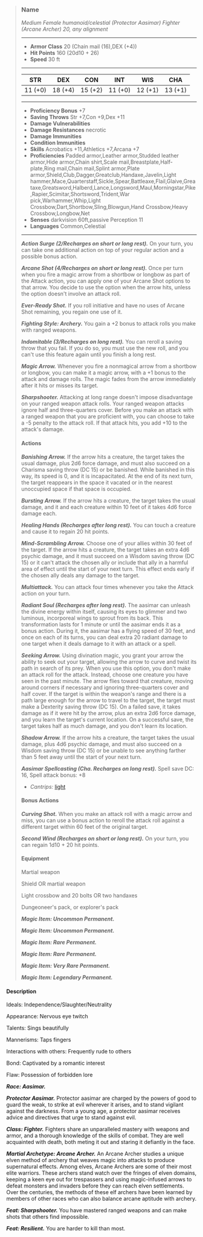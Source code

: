 >### Name
>*Medium Female humanoid/celestial (Protector Aasimar) Fighter (Arcane Archer) 20, any alignment*
>___
>- **Armor Class** 20 (Chain mail (16),DEX (+4))
>- **Hit Points** 160 (20d10 + 26)
>- **Speed** 30 ft
>___
>|**STR**|**DEX**|**CON**|**INT**|**WIS**|**CHA**|
>|:-:|:-:|:-:|:-:|:-:|:-:|
>|11 (+0)|18 (+4)|15 (+2)|11 (+0)|12 (+1)|13 (+1)|
>___
>- **Proficiency Bonus** +7
>- **Saving Throws** Str +7,Con +9,Dex +11
>- **Damage Vulnerabilities** 
>- **Damage Resistances** necrotic
>- **Damage Immunities** 
>- **Condition Immunities** 
>- **Skills** Acrobatics +11,Athletics +7,Arcana +7
>- **Proficiencies** Padded armor,Leather armor,Studded leather armor,Hide armor,Chain shirt,Scale mail,Breastplate,Half-plate,Ring mail,Chain mail,Splint armor,Plate armor,Shield,Club,Dagger,Greatclub,Handaxe,Javelin,Light hammer,Mace,Quarterstaff,Sickle,Spear,Battleaxe,Flail,Glaive,Greataxe,Greatsword,Halberd,Lance,Longsword,Maul,Morningstar,Pike,Rapier,Scimitar,Shortsword,Trident,War pick,Warhammer,Whip,Light Crossbow,Dart,Shortbow,Sling,Blowgun,Hand Crossbow,Heavy Crossbow,Longbow,Net
>- **Senses** darkvision 60ft,passive Perception 11
>- **Languages** Common,Celestial
>___
>***Action Surge (2/Recharges on short or long rest).*** On your turn, you can take one additional action on top of your regular action and a possible bonus action.
>
>***Arcane Shot (4/Recharges on short or long rest).*** Once per turn when you fire a magic arrow from a shortbow or longbow as part of the Attack action, you can apply one of your Arcane Shot options to that arrow. You decide to use the option when the arrow hits, unless the option doesn't involve an attack roll.
>
>***Ever-Ready Shot.*** If you roll initiative and have no uses of Arcane Shot remaining, you regain one use of it.
>
>***Fighting Style: Archery.*** You gain a +2 bonus to attack rolls you make with ranged weapons.
>
>***Indomitable (3/Recharges on long rest).*** You can reroll a saving throw that you fail. If you do so, you must use the new roll, and you can't use this feature again until you finish a long rest.
>
>***Magic Arrow.*** Whenever you fire a nonmagical arrow from a shortbow or longbow, you can make it a magic arrow, with a +1 bonus to the attack and damage rolls. The magic fades from the arrow immediately after it hits or misses its target.
>
>***Sharpshooter.*** Attacking at long range doesn't impose disadvantage on your ranged weapon attack rolls. Your ranged weapon attacks ignore half and three-quarters cover. Before you make an attack with a ranged weapon that you are proficient with, you can choose to take a -5 penalty to the attack roll. If that attack hits, you add +10 to the attack's damage.
>
>#### Actions
>***Banishing Arrow.*** If the arrow hits a creature, the target takes the usual damage, plus 2d6 force damage, and must also succeed on a Charisma saving throw (DC 15) or be banished. While banished in this way, its speed is 0, and it is incapacitated. At the end of its next turn, the target reappears in the space it vacated or in the nearest unoccupied space if that space is occupied.
>
>***Bursting Arrow.*** If the arrow hits a creature, the target takes the usual damage, and it and each creature within 10 feet of it takes 4d6 force damage each.
>
>***Healing Hands (Recharges after long rest).*** You can touch a creature and cause it to regain 20 hit points.
>
>***Mind-Scrambling Arrow.*** Choose one of your allies within 30 feet of the target. If the arrow hits a creature, the target takes an extra 4d6 psychic damage, and it must succeed on a Wisdom saving throw (DC 15) or it can't attack the chosen ally or include that ally in a harmful area of effect until the start of your next turn. This effect ends early if the chosen ally deals any damage to the target.
>
>***Multiattack.*** You can attack four times whenever you take the Attack action on your turn.
>
>***Radiant Soul (Recharges after long rest).*** The aasimar can unleash the divine energy within itself, causing its eyes to glimmer and two luminous, incorporeal wings to sprout from its back. This transformation lasts for 1 minute or until the aasimar ends it as a bonus action. During it, the aasimar has a flying speed of 30 feet, and once on each of its turns, you can deal extra 20 radiant damage to one target when it deals damage to it with an attack or a spell.
>
>***Seeking Arrow.*** Using divination magic, you grant your arrow the ability to seek out your target, allowing the arrow to curve and twist its path in search of its prey. When you use this option, you don't make an attack roll for the attack. Instead, choose one creature you have seen in the past minute. The arrow flies toward that creature, moving around corners if necessary and ignoring three-quarters cover and half cover. If the target is within the weapon's range and there is a path large enough for the arrow to travel to the target, the target must make a Dexterity saving throw (DC 15). On a failed save, it takes damage as if it were hit by the arrow, plus an extra 2d6 force damage, and you learn the target's current location. On a successful save, the target takes half as much damage, and you don't learn its location.
>
>***Shadow Arrow.*** If the arrow hits a creature, the target takes the usual damage, plus 4d6 psychic damage, and must also succeed on a Wisdom saving throw (DC 15) or be unable to see anything farther than 5 feet away until the start of your next turn.
>
>***Aasimar Spellcasting (Cha. Recharges on long rest).*** Spell save DC: 16, Spell attack bonus: +8
>
>* *Cantrips:* [light](http://azgaarnoth.tedneward.com/magic/spells/light/)
>
>
>
>#### Bonus Actions
>***Curving Shot.*** When you make an attack roll with a magic arrow and miss, you can use a bonus action to reroll the attack roll against a different target within 60 feet of the original target.
>
>***Second Wind (Recharges on short or long rest).*** On your turn, you can regain 1d10 + 20 hit points.
>
>
>#### Equipment
>Martial weapon
>
>Shield OR martial weapon
>
>Light crossbow and 20 bolts OR two handaxes
>
>Dungeoneer's pack, or explorer's pack
>
>***Magic Item: Uncommon Permanent.***
>
>***Magic Item: Uncommon Permanent.***
>
>***Magic Item: Rare Permanent.***
>
>***Magic Item: Rare Permanent.***
>
>***Magic Item: Very Rare Permanent.***
>
>***Magic Item: Legendary Permanent.***
>

#### Description
Ideals: Independence/Slaughter/Neutrality

Appearance: Nervous eye twitch

Talents: Sings beautifully

Mannerisms: Taps fingers

Interactions with others: Frequently rude to others

Bond: Captivated by a romantic interest

Flaw: Possession of forbidden lore

***Race: Aasimar.*** 

***Protector Aasimar.*** Protector aasimar are charged by the powers of good to guard the weak, to strike at evil wherever it arises, and to stand vigilant against the darkness. From a young age, a protector aasimar receives advice and directives that urge to stand against evil.

***Class: Fighter.*** Fighters share an unparalleled mastery with weapons and armor, and a thorough knowledge of the skills of combat. They are well acquainted with death, both meting it out and staring it defiantly in the face.

***Martial Archetype: Arcane Archer.*** An Arcane Archer studies a unique elven method of archery that weaves magic into attacks to produce supernatural effects. Among elves, Arcane Archers are some of their most elite warriors. These archers stand watch over the fringes of elven domains, keeping a keen eye out for trespassers and using magic-infused arrows to defeat monsters and invaders before they can reach elven settlements. Over the centuries, the methods of these elf archers have been learned by members of other races who can also balance arcane aptitude with archery.

***Feat: Sharpshooter.*** You have mastered ranged weapons and can make shots that others find impossible.

***Feat: Resilient.*** You are harder to kill than most.



